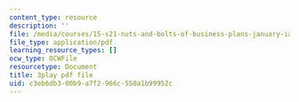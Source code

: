 ```yaml
---
content_type: resource
description: ''
file: /media/courses/15-s21-nuts-and-bolts-of-business-plans-january-iap-2014/c3eb6db300b9a7f2966c550a1b99952c_Azq6S6Hx0gU.pdf
file_type: application/pdf
learning_resource_types: []
ocw_type: OCWFile
resourcetype: Document
title: 3play pdf file
uid: c3eb6db3-00b9-a7f2-966c-550a1b99952c
---
```

